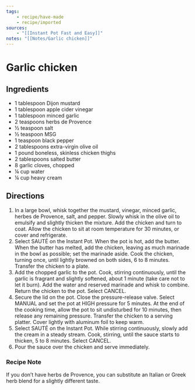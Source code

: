 ```yaml
---
tags: 
    - recipe/have-made
    - recipe/imported
sources: 
    - "[[Instant Pot Fast and Easy]]"
notes: "[[Notes/Garlic chicken]]"
---
```

# Garlic chicken
## Ingredients
- 1 tablespoon Dijon mustard 
- 1 tablespoon apple cider vinegar 
- 1 tablespoon minced garlic 
- 2 teaspoons herbs de Provence 
- ½ teaspoon salt
- ½ teaspoon MSG
- 1 teaspoon black pepper 
- 2 tablespoons extra-virgin olive oil 
- 1 pound boneless, skinless chicken thighs 
- 2 tablespoons salted butter 
- 8 garlic cloves, chopped 
- ¼ cup water 
- ¼ cup heavy cream
## Directions
1. In a large bowl, whisk together the mustard, vinegar, minced garlic, herbes de Provence, salt, and pepper. Slowly whisk in the olive oil to emulsify and slightly thicken the mixture. Add the chicken and turn to coat. Allow the chicken to sit at room temperature for 30 minutes, or cover and refrigerate.  
2. Select SAUTÉ on the Instant Pot. When the pot is hot, add the butter. When the butter has melted, add the chicken, leaving as much marinade in the bowl as possible; set the marinade aside. Cook the chicken, turning once, until lightly browned on both sides, 6 to 8 minutes. Transfer the chicken to a plate.
3. Add the chopped garlic to the pot. Cook, stirring continuously, until the garlic is fragrant and slightly softened, about 1 minute (take care not to let it burn). Add the water and reserved marinade and whisk to combine. Return the chicken to the pot. Select CANCEL.
4. Secure the lid on the pot. Close the pressure-release valve. Select MANUAL and set the pot at HIGH pressure for 5 minutes. At the end of the cooking time, allow the pot to sit undisturbed for 10 minutes, then release any remaining pressure. Transfer the chicken to a serving platter. Cover lightly with aluminum foil to keep warm.
5. Select SAUTÉ on the Instant Pot. While stirring continuously, slowly add the cream in a steady stream. Cook, stirring, until the sauce starts to thicken, 5 to 8 minutes. Select CANCEL.
6. Pour the sauce over the chicken and serve immediately.
### Recipe Note
If you don’t have herbs de Provence, you can substitute an Italian or Greek herb blend for a slightly different taste.